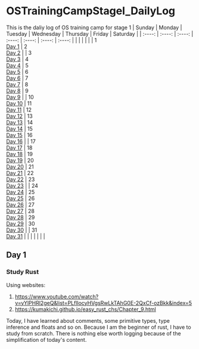 # OSTrainingCampStageI_DailyLog
This is the daliy log of OS training camp for stage 1
|  Sunday   | Monday  | Tuesday | Wednesday | Thursday | Friday | Saturday |
|  :----:  |  :----:   |   :----:   |  :----:  |   :----:   |  :----:   |   :----:  | 
|   |  |   |  |   | 1<br>[Day 1](#day-1) | 2<br>[Day 2](#day-2)  | 
| 3<br>[Day 3](#day-3)  | 4<br>[Day 4](#day-4) | 5<br>[Day 5](#day-5)  | 6<br>[Day 6](#day-6) | 7<br>[Day 7](#day-7)  | 8<br>[Day 8](#day-8) | 9<br>[Day 9](#day-9)  | 
| 10<br>[Day 10](#day-10)  | 11<br>[Day 11](#day-11) | 12<br>[Day 12](#day-12)  | 13<br>[Day 13](#day-13) | 14<br>[Day 14](#day-14)  | 15<br>[Day 15](#day-15) | 16<br>[Day 16](#day-16)  | 
| 17<br>[Day 17](#day-17)  | 18<br>[Day 18](#day-18) | 19<br>[Day 19](#day-19)  | 20<br>[Day 20](#day-20) | 21<br>[Day 21](#day-21)  | 22<br>[Day 22](#day-22) | 23<br>[Day 23](#day-23)  | 
| 24<br>[Day 24](#day-24)  | 25<br>[Day 25](#day-25) | 26<br>[Day 26](#day-26)  | 27<br>[Day 27](#day-27) | 28<br>[Day 28](#day-28)  | 29<br>[Day 29](#day-29) | 30<br>[Day 30](#day-30)  | 
| 31<br>[Day 31](#day-31)  |  |   |  |   |  |   | 

## Day 1
### Study Rust
Using websites:
1. https://www.youtube.com/watch?v=yYlPHRl2geQ&list=PLfllocyHVgsRwLkTAhG0E-2QxCf-ozBkk&index=5
2. https://kumakichi.github.io/easy_rust_chs/Chapter_9.html

Today, I have learned about comments, some primitive types, type inference and floats and so on. Because I am the beginner of rust, I have to study from scratch. There is nothing else worth logging because of the simplification of today's content.
